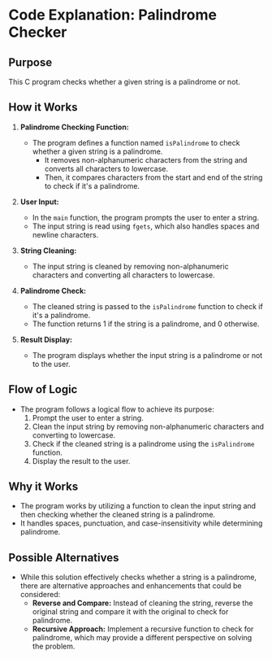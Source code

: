 # Code Explanation: Palindrome Checker

## Purpose

This C program checks whether a given string is a palindrome or not.

## How it Works

1. **Palindrome Checking Function:**
   - The program defines a function named `isPalindrome` to check whether a given string is a palindrome.
     - It removes non-alphanumeric characters from the string and converts all characters to lowercase.
     - Then, it compares characters from the start and end of the string to check if it's a palindrome.

2. **User Input:**
   - In the `main` function, the program prompts the user to enter a string.
   - The input string is read using `fgets`, which also handles spaces and newline characters.

3. **String Cleaning:**
   - The input string is cleaned by removing non-alphanumeric characters and converting all characters to lowercase.

4. **Palindrome Check:**
   - The cleaned string is passed to the `isPalindrome` function to check if it's a palindrome.
   - The function returns 1 if the string is a palindrome, and 0 otherwise.

5. **Result Display:**
   - The program displays whether the input string is a palindrome or not to the user.

## Flow of Logic

- The program follows a logical flow to achieve its purpose:
  1. Prompt the user to enter a string.
  2. Clean the input string by removing non-alphanumeric characters and converting to lowercase.
  3. Check if the cleaned string is a palindrome using the `isPalindrome` function.
  4. Display the result to the user.

## Why it Works

- The program works by utilizing a function to clean the input string and then checking whether the cleaned string is a palindrome.
- It handles spaces, punctuation, and case-insensitivity while determining palindrome.

## Possible Alternatives

- While this solution effectively checks whether a string is a palindrome, there are alternative approaches and enhancements that could be considered:
  - **Reverse and Compare:** Instead of cleaning the string, reverse the original string and compare it with the original to check for palindrome.
  - **Recursive Approach:** Implement a recursive function to check for palindrome, which may provide a different perspective on solving the problem.
